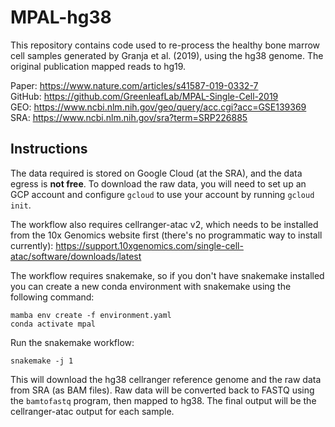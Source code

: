 # MPAL-hg38

This repository contains code used to re-process the healthy bone marrow cell
samples generated by Granja et al. (2019), using the hg38 genome. The original
publication mapped reads to hg19.

Paper: https://www.nature.com/articles/s41587-019-0332-7  
GitHub: https://github.com/GreenleafLab/MPAL-Single-Cell-2019  
GEO: https://www.ncbi.nlm.nih.gov/geo/query/acc.cgi?acc=GSE139369  
SRA: https://www.ncbi.nlm.nih.gov/sra?term=SRP226885  

## Instructions

The data required is stored on Google Cloud (at the SRA), and the data egress is
**not free**. To download the raw data, you will need to set up an GCP account
and configure `gcloud` to use your account by running `gcloud init`.

The workflow also requires cellranger-atac v2, which needs to be installed from
the 10x Genomics website first (there's no programmatic way to install
currently): https://support.10xgenomics.com/single-cell-atac/software/downloads/latest 

The workflow requires snakemake, so if you don't have snakemake
installed you can create a new conda environment with snakemake using the
following command:

```
mamba env create -f environment.yaml
conda activate mpal
```

Run the snakemake workflow:

```
snakemake -j 1
```

This will download the hg38 cellranger reference genome and the raw
data from SRA (as BAM files). Raw data will be converted back to FASTQ using
the `bamtofastq` program, then mapped to hg38. The final output will be
the cellranger-atac output for each sample.
